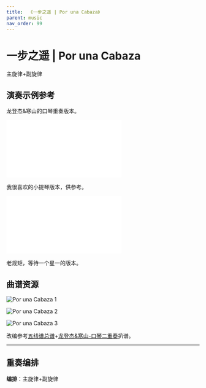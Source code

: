 ```yaml
---
title:  《一步之遥 | Por una Cabaza》
parent: music
nav_order: 99
---
```


# 一步之遥 | Por una Cabaza

主旋律+副旋律

## 演奏示例参考

龙登杰&寒山的口琴重奏版本。

<iframe  src="//player.bilibili.com/player.html?aid=243934516&bvid=BV1pv411q74X&cid=216963330&page=1" scrolling="no" border="0" frameborder="no" framespacing="0" allowfullscreen="true"> </iframe>

我很喜欢的小提琴版本，供参考。

<iframe  src="//player.bilibili.com/player.html?aid=45558086&bvid=BV1Cb411q7k3&cid=79770454&page=1" scrolling="no" border="0" frameborder="no" framespacing="0" allowfullscreen="true"> </iframe>

老规矩，等待一个星一的版本。


## 曲谱资源

![Por una Cabaza 1](https://cdn.jsdelivr.net/gh/lei-wei/pic_bed/img/Por%20una%20Cabaza%201.jpg)

![Por una Cabaza 2](https://cdn.jsdelivr.net/gh/lei-wei/pic_bed/img/Por%20una%20Cabaza%202.jpg)

![Por una Cabaza 3](https://cdn.jsdelivr.net/gh/lei-wei/pic_bed/img/Por%20una%20Cabaza%203.jpg)

改编参考[五线谱总谱](../file/PorUnaCabeza一步之遥（总谱）（五线谱）.pdf)+[龙登杰&寒山-口琴二重奏](https://www.bilibili.com/video/BV1pv411q74X)扒谱。

---

## 重奏编排

**编排**：主旋律+副旋律
